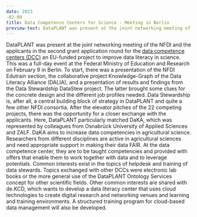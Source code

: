 ```yaml
---
date: 2023
-02-09
title: Data Competence Centers for Science - Meeting in Berlin
preview-text: DataPLANT was present at the joint networking meeting of the NFDI and the applicants in the second grant application round for the data competence centers (DCC) an EU-funded project to improve data literacy in science. This was a full-day event at the Federal Ministry of Education and Research on February 9 in Berlin. To start, there was a presentation of the NFDI Edutrain section, the collaborative project Knowledge-Graph of the Data Literacy Alliance (DALIA), and a presentation...
---
```

DataPLANT was present at the joint networking meeting of the NFDI and the applicants in the second grant application round for the [data competence centers (DCC)](https://www.bildung-forschung.digital/digitalezukunft/de/wissen/Datenkompetenzen/datenkompetenzzentren_f%C3%BCr_die_wissenschaft_ordner/datenkompetenzzentren_fuer_die_wissenschaft_node.html) an EU-funded project to improve data literacy in science. This was a full-day event at the Federal Ministry of Education and Research on February 9 in Berlin. To start, there was a presentation of the NFDI Edutrain section, the collaborative project Knowledge-Graph of the Data Literacy Alliance (DALIA), and a presentation of results and findings from the Data Stewardship DataStew project. The latter brought some clues for the concrete design and the different job profiles needed. Data Stewardship is, after all, a central building block of strategy in DataPLANT and quite a few other NFDI consortia.  After the elevator pitches of the 22 competing projects, there was the opportunity for a closer exchange with the applicants. Here, DataPLANT particularly matched DaKA, which was represented by colleagues from Osnabrück University of Applied Sciences and ZALF. DaKA aims to increase data competencies in agricultural science. Researchers from different disciplines are active in agricultural sciences and need appropriate support in making their data FAIR. At the data competence center, they are to be taught competencies and provided with offers that enable them to work together with data and to leverage potentials. Common interests exist in the topics of helpdesk and training of data stewards. Topics exchanged with other DCCs were electronic lab books or the more general use of the DataPLANT Ontology Services concept for other scientific fields. Other common interests are shared with de.KCD, which wants to develop a data literacy center that uses cloud technologies to create digital research and networking venues and learning and training environments. A structured training program for cloud-based data management will also be developed. 